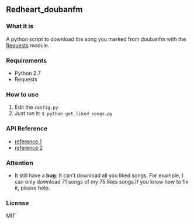 ## Redheart_doubanfm

### What it is
A python script to download the song you marked from doubanfm with the [Requests][1] module.

### Requirements
* Python 2.7
* Requests

### How to use 
1. Edit the `config.py`
2. Just run it: `$ python get_liked_songs.py`

### API Reference
* [reference 1][2]
* [reference 2][3]

### Attention
* It still have a **bug**: It can't download all you liked songs. For example, I can only 
download 71 songs of my 75 likes songs.If you know how to fix it, please help.

### License
MIT


[1]: https://github.com/kennethreitz/requests "Requests"
[2]: http://zonyitoo.github.io/blog/2013/01/22/doubanfmbo-fang-qi-kai-fa-shou-ji/
[3]: https://github.com/akfish/fm-terminal/blob/develop/douban-fm-api.md
